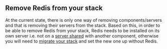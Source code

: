 

## Remove Redis from your stack

At the current state, there is only one way of removing components/servers and that is removing their servers from the stack. Based on this, in order to be able to remove Redis from your stack, Redis needs to be installed on its own server i.e. not on a <u>server shared</u> with another component, otherwise you will need to [migrate your stack](http://community.cloud66.com/article/264-how-to-migrate-your-stack) and set the new one up without Redis.